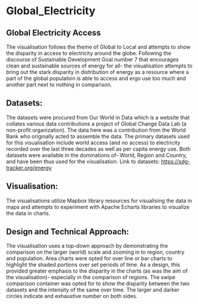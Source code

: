 # Global_Electricity

## Global Electricity Access

The visualisation follows the theme of Global to Local and attempts to show the disparity in access to electricity around the globe. Following the discourse of Sustainable Development Goal number 7 that encourages clean and sustainable sources of energy for all- the visualisation attempts to bring out the stark disparity in distribution of energy as a resource where a part of the global population is able to access and ergo use too much and another part next to nothing in comparison.

## Datasets:

The datasets were procured from Our World in Data which is a website that collates various data contributions a project of Global Change Data Lab (a non-profit organization). The data here was a contribution from the World Bank who originally acted to assemble the data.
The primary datasets used for this visualisation include world access (and no access) to electricity recorded over the last three decades as well as per capita energy use. Both datasets were available in the dominations of- World, Region and Country, and have been thus used for the visualisation.
Link to datasets: https://sdg-tracker.org/energy

## Visualisation:

The visualisations utilize Mapbox library resources for visualising the data in maps and attempts to experiment with Apache Echarts libraries to visualize the data in charts.

## Design and Technical Approach:

The visualisation uses a top-down approach by demonstrating the comparison on the larger (world) scale and zooming in to region, country and population. Area charts were opted for over line or bar charts to highlight the shaded portions over set periods of time. As a design, this provided greater emphasis to the disparity in the charts (as was the aim of the visualisation)- especially in the comparison of regions.
The swipe comparison container was opted for to show the disparity between the two datasets and the intensity of the same over time. The larger and darker circles indicate and exhaustive number on both sides.
